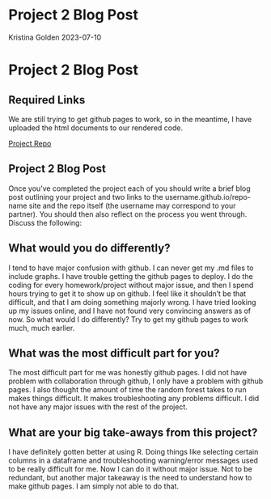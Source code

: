 Project 2 Blog Post
================
Kristina Golden
2023-07-10

# Project 2 Blog Post

## Required Links

We are still trying to get github pages to work, so in the meantime, I
have uploaded the html documents to our rendered code.

[Project Repo](https://github.com/kgolden4514/ST_558_Project_2)

## Project 2 Blog Post

Once you’ve completed the project each of you should write a brief blog
post outlining your project and two links to the
username.github.io/repo-name site and the repo itself (the username may
correspond to your partner). You should then also reflect on the process
you went through. Discuss the following:

## What would you do differently?

I tend to have major confusion with github. I can never get my .md files
to include graphs. I have trouble getting the github pages to deploy. I
do the coding for every homework/project without major issue, and then I
spend hours trying to get it to show up on github. I feel like it
shouldn’t be that difficult, and that I am doing something majorly
wrong. I have tried looking up my issues online, and I have not found
very convincing answers as of now. So what would I do differently? Try
to get my github pages to work much, much earlier.

## What was the most difficult part for you?

The most difficult part for me was honestly github pages. I did not have
problem with collaboration through github, I only have a problem with
github pages. I also thought the amount of time the random forest takes
to run makes things difficult. It makes troubleshooting any problems
difficult. I did not have any major issues with the rest of the project.

## What are your big take-aways from this project?

I have definitely gotten better at using R. Doing things like selecting
certain columns in a dataframe and troubleshooting warning/error
messages used to be really difficult for me. Now I can do it without
major issue. Not to be redundant, but another major takeaway is the need
to understand how to make github pages. I am simply not able to do that.
